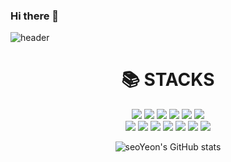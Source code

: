 ### Hi there 👋

![header](https://capsule-render.vercel.app/api?color=EDD5F8&height=300&text=Hello%20I'm%20Seo%20Yeon&fontSize=50&fontColor=d6ace6&animation=scaleIn)

<div align=center><h1>📚 STACKS</h1></div>

<div align=center> 
<img src="https://img.shields.io/badge/Java-007396?style=flat-square&logo=java&logoColor=white"> 
<img src="https://img.shields.io/badge/C++-00599C?style=flat-square&logo=c%2B%2B&logoColor=white">
<img src="https://img.shields.io/badge/HTML5-E34F26?style=flat-square&logo=html5&logoColor=white"> 
<img src="https://img.shields.io/badge/CSS-1572B6?style=flat-square&logo=css3&logoColor=white"> 
<img src="https://img.shields.io/badge/Javascript-F7DF1E?style=flat-square&logo=javascript&logoColor=black"> 
<img src="https://img.shields.io/badge/Oracle-F80000?style=flat-square&logo=oracle&logoColor=white"> 
<br>
<img src="https://img.shields.io/badge/Mysql-4479A1?style=flat-square&logo=mysql&logoColor=white">
<img src="https://img.shields.io/badge/React-61DAFB?style=flat-square&logo=react&logoColor=black"> 
<img src="https://img.shields.io/badge/Spring-6DB33F?style=flat-square&logo=spring&logoColor=white"> 
<img src="https://img.shields.io/badge/C-A8B9CC?style=flat-square&logo=C&logoColor=white"> 
<img src="https://img.shields.io/badge/Android-3DDC84?style=flat-square&logo=Android&logoColor=white"> 
<img src="https://img.shields.io/badge/php-777BB4?style=flat-square&logo=php&logoColor=white"> 
<img src="https://img.shields.io/badge/C%23-239120?style=flat-square&logo=Csharp&logoColor=white"> 

![seoYeon's GitHub stats](https://github-readme-stats.vercel.app/api?username=anuraghazra&show_icons=true&theme=radical)
